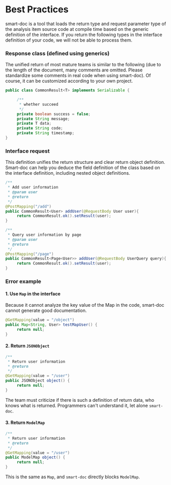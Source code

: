 # Best Practices

smart-doc is a tool that loads the return type and request parameter type of the analysis item source code at compile time based on the generic definition of the interface. If you return the following types in the interface definition of your code, we will not be able to process them.

### Response class (defined using generics)
The unified return of most mature teams is similar to the following (due to the length of the document, many comments are omitted. Please standardize some comments in real code when using smart-doc). Of course, it can be customized according to your own project.
```java
public class CommonResult<T> implements Serializable {

     /**
      * whether succeed
      */
     private boolean success = false;
     private String message;
     private T data;
     private String code;
     private String timestamp;
}

```


### Interface request
This definition unifies the return structure and clear return object definition. Smart-doc can help you deduce the field definition of the class based on the interface definition, including nested object definitions.
```java
/**
 * Add user information
 * @param user
 * @return
 */
@PostMapping("/add")
public CommonResult<User> addUser(@RequestBody User user){
     return CommonResult.ok().setResult(user);
}

/**
 * Query user information by page
 * @param user
 * @return
 */
@PostMapping("/page")
public CommonResult<Page<User>> addUser(@RequestBody UserQuery query){
     return CommonResult.ok().setResult(user);
}
```

### Error example
#### 1. Use `Map` in the interface
Because it cannot analyze the key value of the Map in the code, smart-doc cannot generate good documentation.

```java
@GetMapping(value = "/object")
public Map<String, User> testMapUser() {
     return null;
}
```

#### 2. Return `JSONObject`

```java
/**
 * Return user information
 * @return
 */
@GetMapping(value = "/user")
public JSONObject object() {
     return null;
}
```
The team must criticize if there is such a definition of return data, who knows what is returned. Programmers can't understand it, let alone `smart-doc`.

#### 3. Return `ModelMap`
 
```java
/**
 * Return user information
 * @return
 */
@GetMapping(value = "/user")
public ModelMap object() {
     return null;
}

```
This is the same as `Map`, and `smart-doc` directly blocks `ModelMap`.